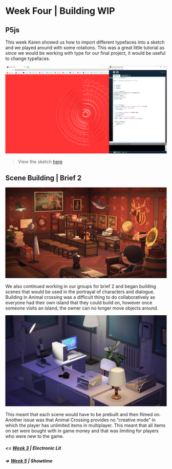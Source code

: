 # Week Four | Building WIP

## P5js
This week Karen showed us how to import different typefaces into a sketch and we played around with some rotations.  This was a great little tutorial as since we would be working with type for our final project, it would be useful to change typefaces. 

![](Spintext.PNG)
> View the sketch [here](https://jamtt.github.io/Codewords/Files/spin_text/)

## Scene Building | Brief 2 
![](scene1.jpg)

We also continued working in our groups for brief 2 and began building scenes that would be used in the portrayal of characters and dialogue. Building in Animal crossing was a difficult thing to do collaboratively as everyone had their own island that they could build on, however once someone visits an island, the owner can no longer move objects around.

![](scene2.jpg)

This meant that each scene would have to be prebuilt and then filmed on. Another issue was that Animal Crossing provides no “creative mode” in which the player has unlimited items in multiplayer. This meant that all items on set were bought with in game money and that was limiting for players who were new to the game. 

##### <= [Week 3](https://github.com/Jamtt/Codewords/blob/master/Week%202/Readme.md) | Electronic Lit
##### => [Week 5](https://github.com/Jamtt/Codewords/blob/master/Week%205/Readme.md) | Showtime

